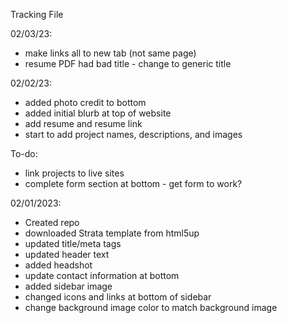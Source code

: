 Tracking File

02/03/23:
- make links all to new tab (not same page)
- resume PDF had bad title - change to generic title

02/02/23:
- added photo credit to bottom
- added initial blurb at top of website
- add resume and resume link
- start to add project names, descriptions, and images

To-do:
- link projects to live sites
- complete form section at bottom - get form to work?

02/01/2023:
- Created repo
- downloaded Strata template from html5up
- updated title/meta tags
- updated header text
- added headshot
- update contact information at bottom
- added sidebar image
- changed icons and links at bottom of sidebar
- change background image color to match background image

